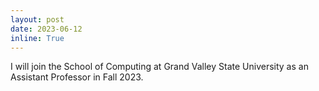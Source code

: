 ```yaml
---
layout: post
date: 2023-06-12
inline: True
---
```


I will join the School of Computing at Grand Valley State University as an Assistant Professor in Fall 2023.
